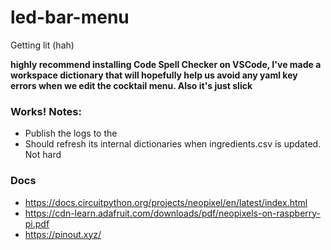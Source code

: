 # led-bar-menu
Getting lit (hah)

**highly recommend installing Code Spell Checker on VSCode, I've made a workspace dictionary that will hopefully help us avoid any yaml key errors when we edit the cocktail menu. Also it's just slick**

### Works! Notes:
- Publish the logs to the 
- Should refresh its internal dictionaries when ingredients.csv is updated. Not hard


### Docs
- https://docs.circuitpython.org/projects/neopixel/en/latest/index.html
- https://cdn-learn.adafruit.com/downloads/pdf/neopixels-on-raspberry-pi.pdf 
- https://pinout.xyz/
